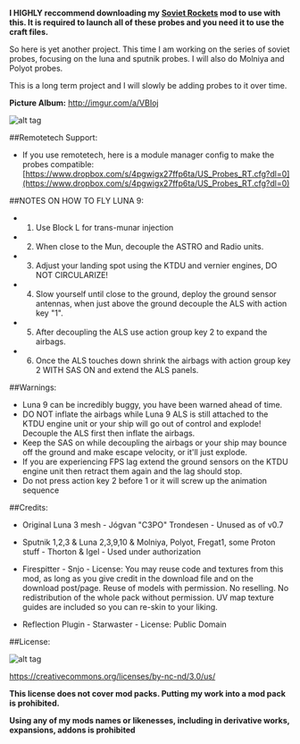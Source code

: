 **I HIGHLY reccommend downloading my [Soviet Rockets](https://github.com/KSP-RO/SovietRockets) mod to use with this. It is required to launch all of these probes and you need it to use the craft files.**

So here is yet another project. This time I am working on the series of soviet probes, focusing on the luna and sputnik probes. I will also do Molniya and Polyot probes.

This is a long term project and I will slowly be adding probes to it over time.

**Picture Album:** http://imgur.com/a/VBIoj

![alt tag](http://i.imgur.com/J8KtVFF.png)

##Remotetech Support:
* If you use remotetech, here is a module manager config to make the probes compatible: [https://www.dropbox.com/s/4pgwigx27ffp6ta/US_Probes_RT.cfg?dl=0](https://www.dropbox.com/s/4pgwigx27ffp6ta/US_Probes_RT.cfg?dl=0)

##NOTES ON HOW TO FLY LUNA 9:
* 1) Use Block L for trans-munar injection
* 2) When close to the Mun, decouple the ASTRO and Radio units.
* 3) Adjust your landing spot using the KTDU and vernier engines, DO NOT CIRCULARIZE!
* 4)  Slow yourself until close to the ground, deploy the ground sensor antennas, when just above the ground decouple the ALS with action key "1".
* 5) After decoupling the ALS use action group key 2 to expand the airbags.
* 6) Once the ALS touches down shrink the airbags with action group key 2 WITH SAS ON and extend the ALS panels.

##Warnings:

* Luna 9 can be incredibly buggy, you have been warned ahead of time.
* DO NOT inflate the airbags while Luna 9 ALS is still attached to the KTDU engine unit or your ship will go out of control and explode! Decouple the ALS first then inflate the airbags.
* Keep the SAS on while decoupling the airbags or your ship may bounce off the ground and make escape velocity, or it'll just explode.
* If you are experiencing FPS lag extend the ground sensors on the KTDU engine unit then retract them again and the lag should stop.
* Do not press action key 2 before 1 or it will screw up the animation sequence

##Credits:

* Original Luna 3 mesh - Jógvan "C3PO" Trondesen - Unused as of v0.7

* Sputnik 1,2,3 & Luna 2,3,9,10 & Molniya, Polyot, Fregat1, some Proton stuff - Thorton & Igel - Used under authorization

* Firespitter - Snjo - License:
You may reuse code and textures from this mod, as long as you give credit in the download file and on the download post/page. Reuse of models with permission. No reselling. No redistribution of the whole pack without permission.
UV map texture guides are included so you can re-skin to your liking.

* Reflection Plugin - Starwaster - License: Public Domain

##License:

![alt tag](https://licensebuttons.net/l/by-nc-nd/3.0/88x31.png)

https://creativecommons.org/licenses/by-nc-nd/3.0/us/


**This license does not cover mod packs. Putting my work into a mod pack is prohibited.**

**Using any of my mods names or likenesses, including in derivative works, expansions, addons is prohibited**
